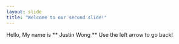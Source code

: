 ```yaml
---
layout: slide
title: "Welcome to our second slide!"
---
```

Hello, My name is ** Justin Wong **
Use the left arrow to go back!
